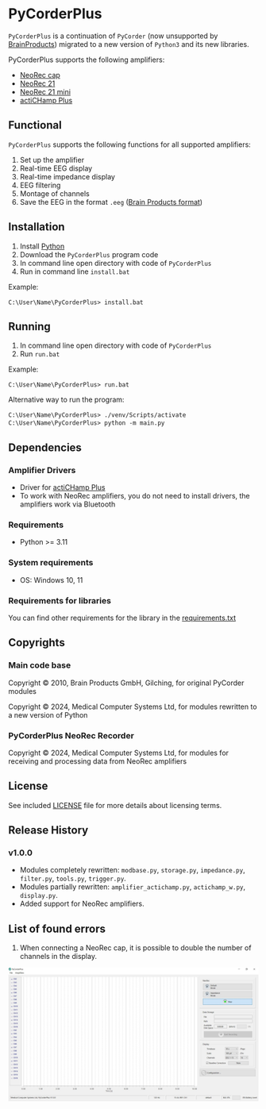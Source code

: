 # PyCorderPlus

`PyCorderPlus` is a continuation of `PyCorder` (now unsupported by [BrainProducts](https://www.brainproducts.com/)) migrated to a new version of `Python3` and its new libraries.

PyCorderPlus supports the following amplifiers:
* [NeoRec cap](https://mcscap.com/catalog/mobile-system-neoreccap-16/system-neorec-cap-16-base/)
* [NeoRec 21](https://mcscap.com/catalog/mobile-system-neorec-cap-21/system-neorec-cap-21-professional/)
* [NeoRec 21 mini](https://mcscap.com/catalog/mobile-system-neorec-cap-21-mini/system-neorec-cap-21-mini-professional/)
* [actiCHamp Plus](https://brainvision.com/products/actichamp-plus/)

## Functional

`PyCorderPlus` supports the following functions for all supported amplifiers:
1. Set up the amplifier
2. Real-time EEG display
2. Real-time impedance display
3. EEG filtering
4. Montage of channels
5. Save the EEG in the format `.eeg` ([Brain Products format](https://www.brainproducts.com/support-resources/brainvision-core-data-format-1-0/))


## Installation

1. Install [Python](https://www.python.org/downloads/)
2. Download the `PyCorderPlus` program code
2. In command line open directory with code of `PyCorderPlus`
3. Run in command line `install.bat`

Example:
```commandline
C:\User\Name\PyCorderPlus> install.bat
```

## Running

1. In command line open directory with code of `PyCorderPlus`
2. Run `run.bat`

Example:
```commandline
C:\User\Name\PyCorderPlus> run.bat
```

Alternative way to run the program:

```commandline
C:\User\Name\PyCorderPlus> ./venv/Scripts/activate
C:\User\Name\PyCorderPlus> python -m main.py
```




## Dependencies

### Amplifier Drivers

* Driver for [actiCHamp Plus](actiCHampDriver)
* To work with NeoRec amplifiers, you do not need to install drivers, the amplifiers work via Bluetooth


### Requirements
* Python >= 3.11

### System requirements
* OS: Windows 10, 11

### Requirements for libraries
You can find other requirements for the library in the [requirements.txt](requirements.txt)

## Copyrights
### Main code base
Copyright © 2010, Brain Products GmbH, Gilching, for original PyCorder modules

Copyright © 2024, Medical Computer Systems Ltd, for modules rewritten to a new version of Python

### PyCorderPlus NeoRec Recorder
Copyright © 2024, Medical Computer Systems Ltd, for modules for receiving and processing data from NeoRec amplifiers

## License
See included [LICENSE](LICENSE) file for more details about licensing terms.

## Release History
### v1.0.0
* Modules completely rewritten: `modbase.py`, `storage.py`, `impedance.py`, `filter.py`, `tools.py`, `trigger.py`.
* Modules partially rewritten: `amplifier_actichamp.py`, `actichamp_w.py`, `display.py`.
* Added support for NeoRec amplifiers.

## List of found errors
1. When connecting a NeoRec cap, it is possible to double the number of channels in the display.

![Error example](res/error_img.JPG)